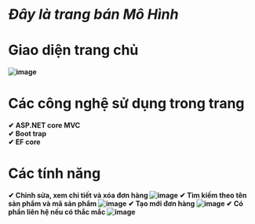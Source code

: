 # <i><b>Đây là trang bán Mô Hình<b></i>

# Giao diện trang chủ
![image](https://user-images.githubusercontent.com/74333568/169933649-33060ce0-e13d-4aad-839f-3ba1ceffbd18.png)
# Các công nghệ sử dụng trong trang
✔ ASP.NET core MVC</br>
✔ Boot trap</br>
✔ EF core
# Các tính năng 
✔ Chỉnh sửa, xem chi tiết và xóa đơn hàng
![image](https://user-images.githubusercontent.com/74333568/169935642-0b10e0bf-7980-44fd-ada7-959b2261c1b7.png)
✔ Tìm kiếm theo tên sản phẩm và mã sản phẩm
![image](https://user-images.githubusercontent.com/74333568/169935808-479f3f6c-94b7-4752-b881-f0484bc53066.png)
✔ Tạo mới đơn hàng
![image](https://user-images.githubusercontent.com/74333568/169936110-a8488e72-3db4-49f5-a88d-9a7a6cab6ed0.png)
✔ Có phần liên hệ nếu có thắc mắc
![image](https://user-images.githubusercontent.com/74333568/169936464-fb9e4c72-ccd4-4e25-9ca7-089f27aaad87.png)
